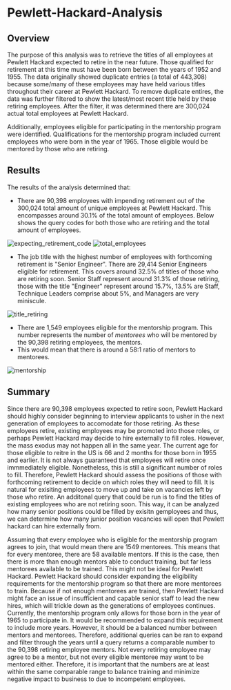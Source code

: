 # Pewlett-Hackard-Analysis

## Overview
The purpose of this analysis was to retrieve the titles of all employees at Pewlett Hackard expected to retire in the near future. Those qualified for retirement at this time must have been born between the years of 1952 and 1955. The data originally showed duplicate entries (a total of 443,308) because some/many of these employees may have held various titles throughout their career at Pewlett Hackard. To remove duplicate entires, the data was further filtered to show the latest/most recent title held by these retiring employees. After the filter, it was determined there are 300,024 actual total employees at Pewlett Hackard.

Additionally, employees eligible for participating in the mentorship program were identified. Qualifications for the mentorship program included current employees who were born in the year of 1965. Those eligible would be mentored by those who are retiring.

## Results
The results of the analysis determined that:
- There are 90,398 employees with impending retirement out of the 300,024 total amount of unique employees at Pewlett Hackard. This encompasses around 30.1% of the total amount of employees. Below shows the query codes for both those who are retiring and the total amount of employees.

![expecting_retirement_code](expecting_retirement_code.png)
![total_employees](total_employees.png)

- The job title with the highest number of employees with forthcoming retirement is "Senior Engineer". There are 29,414 Senior Engineers eligible for retirement. This covers around 32.5% of titles of those who are retiring soon. Senior Staff represent around 31.3% of those retiring, those with the title "Engineer" represent around 15.7%, 13.5% are Staff, Technique Leaders comprise about 5%, and Managers are very miniscule.

![title_retiring](title_retiring.png)

- There are 1,549 employees eligible for the mentorship program. This number represents the number of *mentorees* who will be mentored by the 90,398 retiring employees, the mentors.
- This would mean that there is around a 58:1 ratio of mentors to mentorees.  

![mentorship](mentorship.png)

## Summary
Since there are 90,398 employees expected to retire soon, Pewlett Hackard should highly consider beginning to interview applicants to usher in the next generation of employees to accomodate for those retiring. As these employees retire, existing employees may be promoted into those roles, or perhaps Pewlett Hackard may decide to hire externally to fill roles. However, the mass exodus may not happen all in the same year. The current age for those eligible to reitre in the US is 66 and 2 months for those born in 1955 and earlier. It is not always guaranteed that employees will retire once immmediately eligible. Nonetheless, this is still a significant number of roles to fill. Therefore, Pewlett Hackard should assess the positions of those with forthcoming retirement to decide on which roles they will need to fill. It is natural for exisiting employees to move up and take on vacancies left by those who retire. An additonal query that could be run is to find the titles of existing employees who are not retiring soon. This way, it can be analyzed how many senior positions could be filled by exisitn gemployees and thus, we can determine how many junior position vacancies will open that Pewlett hackard can hire externally from.

Assuming that every employee who is eligible for the mentorship program agrees to join, that would mean there are 1549 mentorees. This means that for every mentoree, there are 58 available mentors. If this is the case, then there is more than enough mentors able to conduct training, but far less mentorees available to be trained. This might not be ideal for Pewlett Hackard. Pewlett Hackard should consider expanding the eligibility requirements for the mentorship program so that there are more mentorees to train. Because if not enough mentorees are trained, then Pewlett Hackard might face an issue of insufficient and capable senior staff to lead the new hires, which will trickle down as the generations of employees continues. Currently, the mentorship program only allows for those born in the year of 1965 to participate in. It would be recommended to expand this requirement to include more years. However, it should be a balanced number between mentors and mentorees. Therefore, additional queries can be ran to expand and filter through the years until a query returns a comparable number to the 90,398 retiring employee mentors. Not every retiring employee may agree to be a mentor, but not every eligible mentoree may want to be mentored either. Therefore, it is important that the numbers are at least within the same comparable range to balance training and minimize negative impact to business to due to incompetent employees.
